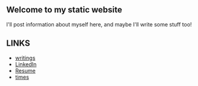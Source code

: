 ## Welcome to my static website

I'll post information about myself here, and maybe I'll write some stuff too!

## LINKS

- [writings](./writings.md)
- [LinkedIn](https://www.linkedin.com/in/matthew-mcbrien-784b32116/)
- [Resume](./assets/resume.pdf)
- [times](https://www.tfrrs.org/athletes/5459793/Georgia_Tech/Matt_McBrien.html)
